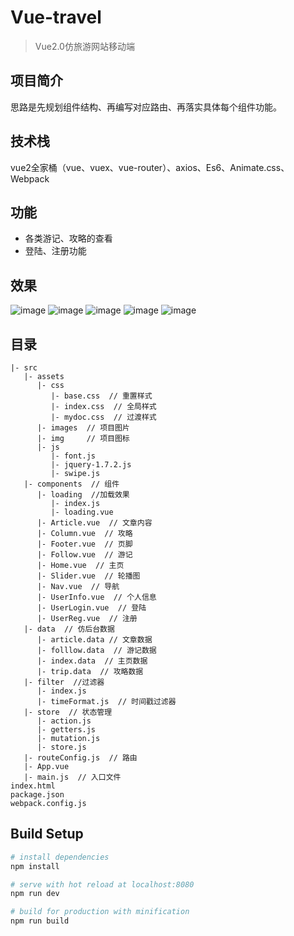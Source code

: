 # Vue-travel

> Vue2.0仿旅游网站移动端

## 项目简介

思路是先规划组件结构、再编写对应路由、再落实具体每个组件功能。

## 技术栈

vue2全家桶（vue、vuex、vue-router）、axios、Es6、Animate.css、Webpack

## 功能

- 各类游记、攻略的查看
- 登陆、注册功能

## 效果
![image](https://github.com/zcj298084359/Vue-travel/blob/master/src/assets/images/011.png)
![image](https://github.com/zcj298084359/Vue-travel/blob/master/src/assets/images/022.png)
![image](https://github.com/zcj298084359/Vue-travel/blob/master/src/assets/images/033.png)
![image](https://github.com/zcj298084359/Vue-travel/blob/master/src/assets/images/044.png)
![image](https://github.com/zcj298084359/Vue-travel/blob/master/src/assets/images/055.png)

## 目录
```
|- src
   |- assets
      |- css
         |- base.css  // 重置样式
         |- index.css  // 全局样式
         |- mydoc.css  // 过渡样式
      |- images  // 项目图片
      |- img     // 项目图标
      |- js
         |- font.js  
         |- jquery-1.7.2.js  
         |- swipe.js      
   |- components  // 组件
      |- loading  //加载效果
         |- index.js  
         |- loading.vue 
      |- Article.vue  // 文章内容
      |- Column.vue  // 攻略
      |- Footer.vue  // 页脚
      |- Follow.vue  // 游记
      |- Home.vue  // 主页
      |- Slider.vue  // 轮播图
      |- Nav.vue  // 导航
      |- UserInfo.vue  // 个人信息
      |- UserLogin.vue  // 登陆
      |- UserReg.vue  // 注册
   |- data  // 仿后台数据
      |- article.data // 文章数据
      |- folllow.data  // 游记数据
      |- index.data  // 主页数据
      |- trip.data  // 攻略数据
   |- filter  //过滤器
      |- index.js 
      |- timeFormat.js  // 时间戳过滤器
   |- store  // 状态管理
      |- action.js 
      |- getters.js
      |- mutation.js 
      |- store.js
   |- routeConfig.js  // 路由 
   |- App.vue
   |- main.js  // 入口文件
index.html
package.json
webpack.config.js
```

## Build Setup

``` bash
# install dependencies
npm install

# serve with hot reload at localhost:8080
npm run dev

# build for production with minification
npm run build
